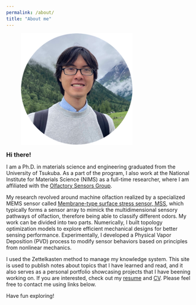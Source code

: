 ```yaml
---
permalink: /about/
title: "About me"
---
```


<figure style="width: 300px" class="align-center">
  <img src="/assets/images/bio-photo-1.png" alt="Me.">
</figure>

<strong style="font-size: 1.15em;">Hi there!</strong>

I am a Ph.D. in materials science and engineering graduated from the University of Tsukuba. As a part of the program, I also work at the National Institute for Materials Science (NIMS) as a full-time researcher, where I am affiliated with the [Olfactory Sensors Group](http://y-genki.net/).

My research revolved around machine olfaction realized by a specialized MEMS sensor called [Membrane-type surface stress sensor, MSS](https://mss-sensor.com/), which typically forms a sensor array to mimick the multidimensional sensory pathways of olfaction, therefore being able to classify different odors. My work can be divided into two parts. Numerically, I built topology optimization models to explore efficient mechanical designs for better sensing performance. Experimentally, I developed a Physical Vapor Deposition (PVD) process to modify sensor behaviors based on principles from nonlinear mechanics.

I used the Zettelkasten method to manage my knowledge system. This site is used to publish notes about topics that I have learned and read, and it also serves as a personal portfolio showcasing projects that I have beening working on. If you are interested, check out my [resume](/assets/pdfs/Resume.pdf) and [CV](/assets/pdfs/CV.pdf). Please feel free to contact me using links below.

Have fun exploring!
